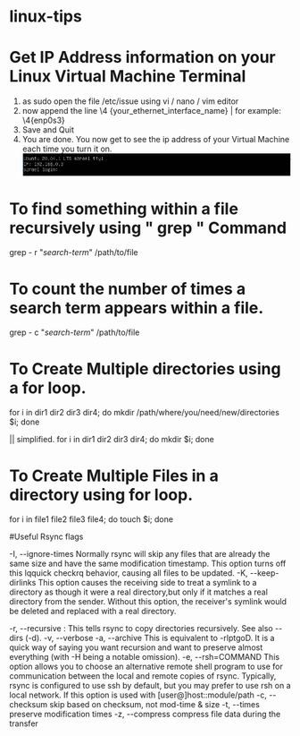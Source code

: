 # linux-tips

# Get IP Address information on your Linux Virtual Machine Terminal
1. as sudo open the file /etc/issue using vi / nano / vim editor
2. now append the line \4 {your_ethernet_interface_name} | for example: \4{enp0s3} 
3. Save and Quit
4. You are done. 
You now get to see the ip address of your Virtual Machine each time you turn it on.
![Login Screen on VM](https://github.com/maheshgprasad/linux-tips/blob/master/Azrael_1.PNG)

# To find something within a file recursively using " grep  " Command
grep - r "*search-term*"  /path/to/file
  
# To count the number of times a search term appears within a file.
grep - c "*search-term*"  /path/to/file

# To Create Multiple directories using a for loop.
for i in dir1 dir2 dir3 dir4; do mkdir /path/where/you/need/new/directories $i; done

|| simplified. for i in dir1 dir2 dir3 dir4; do mkdir $i; done

# To Create Multiple Files in a directory using  for loop.
for i in file1 file2 file3 file4; do touch $i; done

#Useful Rsync flags

-I, --ignore-times 
Normally rsync will skip any files that are already the same size and have the same modification timestamp.
This option turns off this lqquick checkrq behavior, causing all files to be updated.
-K, --keep-dirlinks
This option causes the receiving side to treat a symlink to a directory as though it were a real directory,but only if it matches a real directory from the sender.
Without this option, the receiver's symlink would be deleted and replaced with a real directory.

 -r, --recursive : This tells rsync to copy directories recursively. See also --dirs (-d).
 -v, --verbose
 -a, --archive
  This is equivalent to -rlptgoD. It is a quick way of saying you want recursion and want to preserve almost everything (with -H being a notable omission).
 -e, --rsh=COMMAND
  This option allows you to choose an alternative remote shell program to use for communication between the local and remote copies of rsync.
  Typically, rsync is configured to use ssh by default, but you may prefer to use rsh on a local network.
  If this option is used with [user@]host::module/path
 -c, --checksum              skip based on checksum, not mod-time & size
 -t, --times                 preserve modification times
 -z, --compress              compress file data during the transfer


